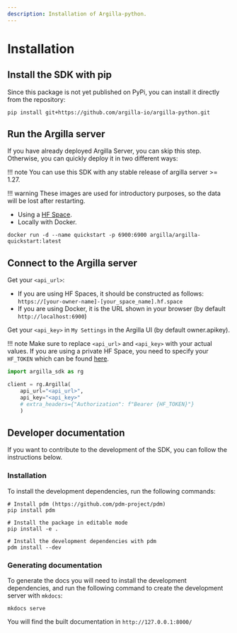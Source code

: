 ```yaml
---
description: Installation of Argilla-python.
---
```


# Installation

## Install the SDK with pip

Since this package is not yet published on PyPi, you can install it directly from the repository:

```console
pip install git+https://github.com/argilla-io/argilla-python.git
```

## Run the Argilla server

If you have already deployed Argilla Server, you can skip this step. Otherwise, you can quickly deploy it in two different ways:

!!! note
    You can use this SDK with any stable release of argilla server >= 1.27.

!!! warning
    These images are used for introductory purposes, so the data will be lost after restarting.

* Using a [HF Space](https://huggingface.co/new-space?template=argilla/argilla-template-space).
* Locally with Docker.

```console
docker run -d --name quickstart -p 6900:6900 argilla/argilla-quickstart:latest
```

## Connect to the Argilla server

Get your `<api_url>`:

* If you are using HF Spaces, it should be constructed as follows: `https://[your-owner-name]-[your_space_name].hf.space`
* If you are using Docker, it is the URL shown in your browser (by default `http://localhost:6900`)

Get your `<api_key>` in `My Settings` in the Argilla UI (by default owner.apikey).

!!! note
    Make sure to replace `<api_url>` and `<api_key>` with your actual values. If you are using a private HF Space, you need to specify your `HF_TOKEN` which can be found [here](https://huggingface.co/settings/tokens).

```python
import argilla_sdk as rg

client = rg.Argilla(
    api_url="<api_url>",
    api_key="<api_key>"
    # extra_headers={"Authorization": f"Bearer {HF_TOKEN}"}
    )
```

## Developer documentation

If you want to contribute to the development of the SDK, you can follow the instructions below.

### Installation

To install the development dependencies, run the following commands:

```console
# Install pdm (https://github.com/pdm-project/pdm)
pip install pdm

# Install the package in editable mode
pip install -e .

# Install the development dependencies with pdm
pdm install --dev
```

### Generating documentation

To generate the docs you will need to install the development dependencies, and run the following command to create the development server with `mkdocs`:

```console
mkdocs serve
```

You will find the built documentation in `http://127.0.0.1:8000/`
